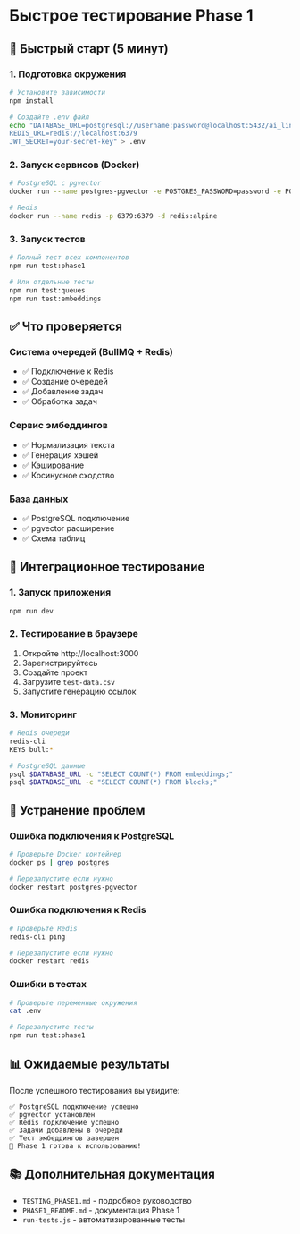 # Быстрое тестирование Phase 1

## 🚀 Быстрый старт (5 минут)

### 1. Подготовка окружения
```bash
# Установите зависимости
npm install

# Создайте .env файл
echo "DATABASE_URL=postgresql://username:password@localhost:5432/ai_linking
REDIS_URL=redis://localhost:6379
JWT_SECRET=your-secret-key" > .env
```

### 2. Запуск сервисов (Docker)
```bash
# PostgreSQL с pgvector
docker run --name postgres-pgvector -e POSTGRES_PASSWORD=password -e POSTGRES_DB=ai_linking -p 5432:5432 -d pgvector/pgvector:pg15

# Redis
docker run --name redis -p 6379:6379 -d redis:alpine
```

### 3. Запуск тестов
```bash
# Полный тест всех компонентов
npm run test:phase1

# Или отдельные тесты
npm run test:queues
npm run test:embeddings
```

## ✅ Что проверяется

### Система очередей (BullMQ + Redis)
- ✅ Подключение к Redis
- ✅ Создание очередей
- ✅ Добавление задач
- ✅ Обработка задач

### Сервис эмбеддингов
- ✅ Нормализация текста
- ✅ Генерация хэшей
- ✅ Кэширование
- ✅ Косинусное сходство

### База данных
- ✅ PostgreSQL подключение
- ✅ pgvector расширение
- ✅ Схема таблиц

## 🧪 Интеграционное тестирование

### 1. Запуск приложения
```bash
npm run dev
```

### 2. Тестирование в браузере
1. Откройте http://localhost:3000
2. Зарегистрируйтесь
3. Создайте проект
4. Загрузите `test-data.csv`
5. Запустите генерацию ссылок

### 3. Мониторинг
```bash
# Redis очереди
redis-cli
KEYS bull:*

# PostgreSQL данные
psql $DATABASE_URL -c "SELECT COUNT(*) FROM embeddings;"
psql $DATABASE_URL -c "SELECT COUNT(*) FROM blocks;"
```

## 🐛 Устранение проблем

### Ошибка подключения к PostgreSQL
```bash
# Проверьте Docker контейнер
docker ps | grep postgres

# Перезапустите если нужно
docker restart postgres-pgvector
```

### Ошибка подключения к Redis
```bash
# Проверьте Redis
redis-cli ping

# Перезапустите если нужно
docker restart redis
```

### Ошибки в тестах
```bash
# Проверьте переменные окружения
cat .env

# Перезапустите тесты
npm run test:phase1
```

## 📊 Ожидаемые результаты

После успешного тестирования вы увидите:
```
✅ PostgreSQL подключение успешно
✅ pgvector установлен
✅ Redis подключение успешно
✅ Задачи добавлены в очереди
✅ Тест эмбеддингов завершен
🎉 Phase 1 готова к использованию!
```

## 📚 Дополнительная документация

- `TESTING_PHASE1.md` - подробное руководство
- `PHASE1_README.md` - документация Phase 1
- `run-tests.js` - автоматизированные тесты


